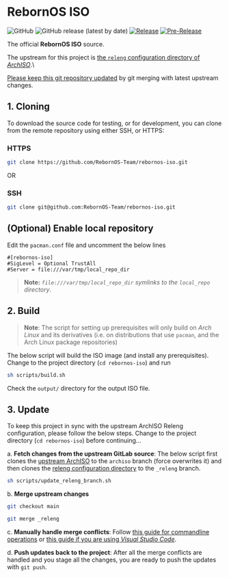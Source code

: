 # RebornOS ISO

![GitHub](https://img.shields.io/github/license/rebornos-team/rebornos-iso)
![GitHub release (latest by date)](https://img.shields.io/github/v/release/rebornos-team/rebornos-iso)
[![Release](https://github.com/RebornOS-Team/rebornos-iso/actions/workflows/release.yml/badge.svg)](https://github.com/RebornOS-Team/rebornos-iso/actions/workflows/release.yml)
[![Pre-Release](https://github.com/RebornOS-Team/rebornos-iso/actions/workflows/pre_release.yml/badge.svg)](https://github.com/RebornOS-Team/rebornos-iso/actions/workflows/pre_release.yml)

The official **RebornOS ISO** source.

The upstream for this project is [the `releng` configuration directory of *ArchISO*](https://gitlab.archlinux.org/archlinux/archiso/-/tree/master/configs/releng).\

[Please keep this git repository updated](https://github.com/RebornOS-Team/rebornos-iso#3-update) by git merging with latest upstream changes.

## 1. Cloning

To download the source code for testing, or for development, you can clone from the remote repository using either SSH, or HTTPS:

### HTTPS

```bash
git clone https://github.com/RebornOS-Team/rebornos-iso.git 
```

OR

### SSH

```bash
git clone git@github.com:RebornOS-Team/rebornos-iso.git
```

## (Optional) Enable local repository

Edit the `pacman.conf` file and uncomment the below lines
```
#[rebornos-iso]
#SigLevel = Optional TrustAll
#Server = file:///var/tmp/local_repo_dir
```
> **Note:** *`file:///var/tmp/local_repo_dir` symlinks to the `local_repo` directory*.

## 2. Build

> **Note**: The script for setting up prerequisites will only build on *Arch Linux* and its derivatives (i.e. on distributions that use `pacman`, and the Arch Linux package repositories)

The below script will build the ISO image (and install any prerequisites). Change to the project directory (`cd rebornos-iso`) and run

```bash
sh scripts/build.sh
```
Check the `output/` directory for the output ISO file.

## 3. Update

To keep this project in sync with the upstream ArchISO Releng configuration, please follow the below steps. Change to the project directory (`cd rebornos-iso`) before continuing...

a. **Fetch changes from the upstream GitLab source**: The below script first clones the [upstream ArchISO](https://gitlab.archlinux.org/archlinux/archiso) to the `archiso` branch (force overwrites it) and then clones the [releng configuration directory](https://gitlab.archlinux.org/archlinux/archiso/-/tree/master/configs/releng) to the `_releng` branch.
```sh
sh scripts/update_releng_branch.sh
```

b. **Merge upstream changes**
```sh
git checkout main

git merge _releng
```

c. **Manually handle merge conflicts**: Follow [this guide for commandline operations](https://www.atlassian.com/git/tutorials/using-branches/merge-conflicts) or [this guide if you are using *Visual Studio Code*](https://code.visualstudio.com/docs/sourcecontrol/overview#_merge-conflicts).

d. **Push updates back to the project**: After all the merge conflicts are handled and you stage all the changes, you are ready to push the updates with `git push`.
